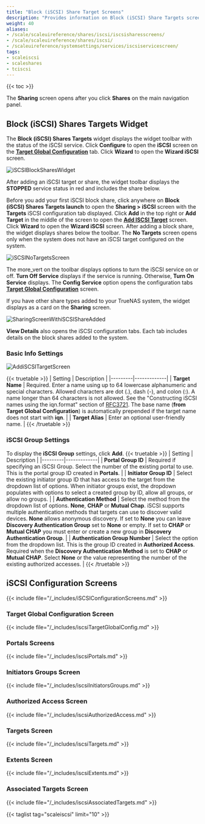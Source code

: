 ```yaml
---
title: "Block (iSCSI) Share Target Screens"
description: "Provides information on Block (iSCSI) Share Targets screens and settings."
weight: 40
aliases:
- /scale/scaleuireference/shares/iscsi/iscsisharesscreens/
- /scale/scaleuireference/shares/iscsi/
- /scaleuireference/systemsettings/services/iscsiservicescreen/
tags:
- scaleiscsi
- scaleshares
- tciscsi
---
```


{{< toc >}}

The **Sharing** screen opens after you click **Shares** on the main navigation panel.  

## Block (iSCSI) Shares Targets Widget

The **Block (iSCSI) Shares Targets** widget displays the widget toolbar with the status of the iSCSI service. 
Click **Configure** to open the **iSCSI** screen on the **[Target Global Configuration](#target-global-configuration-screen)** tab. 
Click **Wizard** to open the **Wizard iSCSI** screen.

![iSCSIBlockSharesWidget](/images/SCALE/Shares/iSCSIBlockSharesWidget.png "Block (iSCSI) Share Target Widget Toolbar")

After adding an iSCSI target or share, the widget toolbar displays the **STOPPED** service status in red and includes the share below.

Before you add your first iSCSI block share, click anywhere on **Block (iSCSI) Shares Targets <span class="material-icons">launch</span>** to open the **Sharing > iSCSI** screen with the **Targets** iSCSI configuration tab displayed.
Click **Add** in the top right or **Add Target** in the middle of the screen to open the **[Add ISCSI Target](#add-and-edit-iscsi-target-screens)** screen. 
Click **Wizard** to open the **Wizard iSCSI** screen. After adding a block share, the widget displays shares below the toolbar.
The **No Targets** screen opens only when the system does not have an iSCSI target configured on the system.  

![iSCSINoTargetsScreen](/images/SCALE/Shares/iSCSINoTargetsScreen.png "iSCSI No Targets screen")

The <span class="material-icons">more_vert</span> on the toolbar displays options to turn the iSCSI service on or off. 
**Turn Off Service** displays if the service is running. Otherwise, **Turn On Service** displays. 
The **Config Service** option opens the configuration tabs **[Target Global Configuration](#target-global-configuration-screen)** screen.

If you have other share types added to your TrueNAS system, the widget displays as a card on the **Sharing** screen.

![SharingScreenWithiSCSIShareAdded](/images/SCALE/Shares/SharingScreenWithiSCSIShareAdded.png "Sharing Screen with iSCSI Share")

**View Details** also opens the iSCSI configuration tabs. Each tab includes details on the block shares added to the system.

### Basic Info Settings


![AddiSCSITargetScreen](/images/SCALE/Shares/AddiSCSITargetScreen.png "Add iSCSI Target Screen")

{{< truetable >}}
| Setting | Description |
|---------|-------------|
| **Target Name** | Required. Enter a name using up to 64 lowercase alphanumeric and special characters. Allowed characters are dot (.), dash (-), and colon (:). A name longer than 64 characters is not allowed. See the "Constructing iSCSI names using the iqn.format" section of [RFC3721](https://tools.ietf.org/html/rfc3721.html). The base name (**from Target Global Configuration**) is automatically prepended if the target name does not start with **iqn**. |
| **Target Alias** | Enter an optional user-friendly name. |
{{< /truetable >}}

### iSCSI Group Settings

To display the **iSCSI Group** settings, click **Add**.
{{< truetable >}}
| Setting | Description |
|---------|-------------|
| **Portal Group ID** | Required if specifying an iSCSI Group. Select the number of the existing portal to use. This is the portal group ID created in **Portals**. |
| **Initiator Group ID** | Select the existing initiator group ID that has access to the target from the dropdown list of options. When initiator groups exist, the dropdown populates with options to select a created group by ID, allow all groups, or allow no groups. |
| **Authentication Method** | Select the method from the dropdown list of options. **None**, **CHAP** or **Mutual Chap**. iSCSI supports multiple authentication methods that targets can use to discover valid devices. **None** allows anonymous discovery. If set to **None** you can leave **Discovery Authentication Group** set to **None** or empty. If set to **CHAP** or **Mutual CHAP** you must enter or create a new group in **Discovery Authentication Group**. |
| **Authentication Group Number** | Select the option from the dropdown list. This is the group ID created in **Authorized Access**. Required when the **Discovery Authentication Method** is set to **CHAP** or **Mutual CHAP**. Select **None** or the value representing the number of the existing authorized accesses. |
{{< /truetable >}}

## iSCSI Configuration Screens

{{< include file="/_includes/iSCSIConfigurationScreens.md" >}}

### Target Global Configuration Screen

{{< include file="/_includes/iscsiTargetGlobalConfig.md" >}}

### Portals Screens

{{< include file="/_includes/iscsiPortals.md" >}}

### Initiators Groups Screen

{{< include file="/_includes/iscsiInitiatorsGroups.md" >}}

### Authorized Access Screen

{{< include file="/_includes/iscsiAuthorizedAccess.md" >}}

### Targets Screen

{{< include file="/_includes/iscsiTargets.md" >}}

### Extents Screen

{{< include file="/_includes/iscsiExtents.md" >}}

### Associated Targets Screen

{{< include file="/_includes/iscsiAssociatedTargets.md" >}}

{{< taglist tag="scaleiscsi" limit="10" >}}
